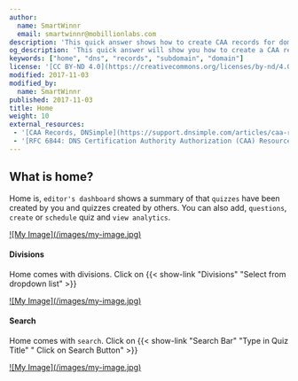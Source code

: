 ```yaml
---
author:
  name: SmartWinnr
  email: smartwinnr@mobillionlabs.com
description: 'This quick answer shows how to create CAA records for domains and subdomains.'
og_description: 'This quick answer will show you how to create a CAA record for domains and subdomains'
keywords: ["home", "dns", "records", "subdomain", "domain"]
license: '[CC BY-ND 4.0](https://creativecommons.org/licenses/by-nd/4.0)'
modified: 2017-11-03
modified_by:
  name: SmartWinnr
published: 2017-11-03
title: Home
weight: 10
external_resources:
 - '[CAA Records, DNSimple](https://support.dnsimple.com/articles/caa-record/)'
 - '[RFC 6844: DNS Certification Authority Authorization (CAA) Resource Record](https://tools.ietf.org/html/rfc6844)'
---
```


## What is home?
Home is, `editor's dashboard` shows a summary of that `quizzes` have been created by you and quizzes created by others. You can also add, `questions`, `create` or `schedule` quiz and `view analytics`.

<span class="my-gallery">
<a href="https://s3-us-west-2.amazonaws.com/qzapp.resource/5774b038e11b0d0822c0ec0c/question_image5774b038e11b0d0822c0ec0c_1516083950870.png">
![My Image](/images/my-image.jpg)
</a>
</span>

#### Divisions
Home comes with divisions. Click on {{< show-link "Divisions" "Select from dropdown list" >}}

<span class="my-gallery">
<a href="https://s3-us-west-2.amazonaws.com/qzapp.resource/5774b038e11b0d0822c0ec0c/question_image5774b038e11b0d0822c0ec0c_1516084022611.png">
![My Image](/images/my-image.jpg)
</a>
</span>

#### Search
Home comes with `search`. Click on {{< show-link "Search Bar" "Type in Quiz Title" " Click on Search Button" >}}

<span class="my-gallery">
<a href="https://s3-us-west-2.amazonaws.com/qzapp.resource/5774b038e11b0d0822c0ec0c/question_image5774b038e11b0d0822c0ec0c_1516084198797.png">
![My Image](/images/my-image.jpg)
</a>
</span>
